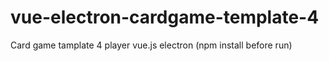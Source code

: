 # vue-electron-cardgame-template-4
Card game tamplate 4 player vue.js electron (npm install before run)
